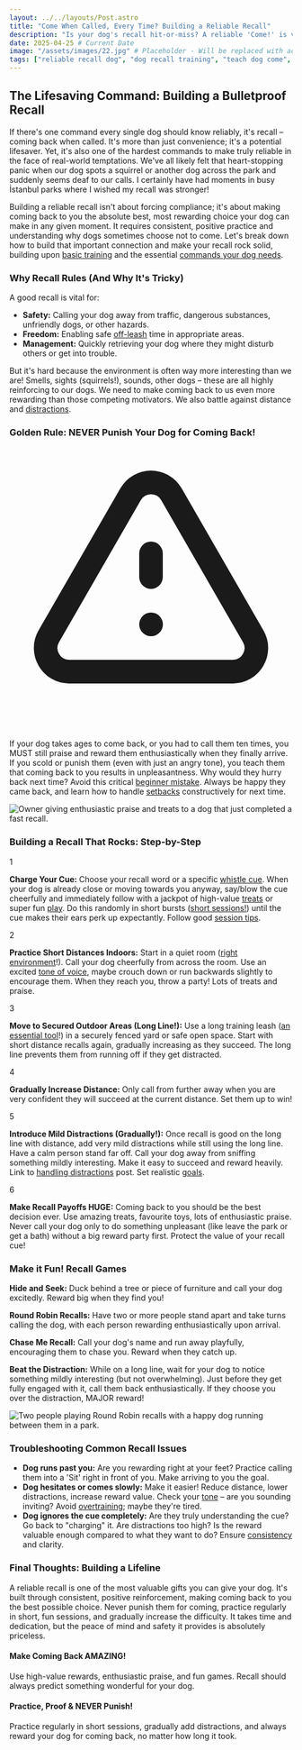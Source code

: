 ```yaml
---
layout: ../../layouts/Post.astro
title: "Come When Called, Every Time? Building a Reliable Recall"
description: "Is your dog's recall hit-or-miss? A reliable 'Come!' is vital for safety. i share positive, step-by-step techniques to build a recall that works, even with distractions."
date: 2025-04-25 # Current Date
image: "/assets/images/22.jpg" # Placeholder - Will be replaced with actual image path
tags: ["reliable recall dog", "dog recall training", "teach dog come", "positive reinforcement recall", "dog off-leash recall", "dog safety command", "recall games dogs"]
---
```


<h2 class="text-3xl font-bold text-slate-800 dark:text-slate-100 mb-6">The Lifesaving Command: Building a Bulletproof Recall</h2>

<p class="text-lg text-slate-600 dark:text-slate-300 mb-8">
    If there's one command every single dog should know reliably, it's recall – coming back when called. It's more than just convenience; it's a potential lifesaver. Yet, it's also one of the hardest commands to make truly reliable in the face of real-world temptations. We've all likely felt that heart-stopping panic when our dog spots a squirrel or another dog across the park and suddenly seems deaf to our calls. I certainly have had moments in busy İstanbul parks where I wished my recall was stronger!
</p>
<p class="text-lg text-slate-600 dark:text-slate-300 mb-8">
    Building a reliable recall isn't about forcing compliance; it's about making coming back to you the absolute best, most rewarding choice your dog can make in any given moment. It requires consistent, positive practice and understanding why dogs sometimes choose not to come. Let's break down how to build that important connection and make your recall rock solid, building upon <a href="https://trainedtails.com/posts/basic-dog-training" target="_blank"  class="text-emerald-600 dark:text-emerald-400 hover:underline">basic training</a> and the essential <a href="https://trainedtails.com/posts/7-Commands-Your-Dog-Needs-to-Know" target="_blank"  class="text-emerald-600 dark:text-emerald-400 hover:underline">commands your dog needs</a>.
</p>

<h3 class="text-2xl font-semibold text-slate-800 dark:text-slate-100 mb-6">Why Recall Rules (And Why It's Tricky)</h3>

<p class="text-lg text-slate-600 dark:text-slate-300 mb-2">
    A good recall is vital for:
</p>
<ul class="list-disc list-inside space-y-2 text-lg text-slate-600 dark:text-slate-300 mb-6">
    <li><strong>Safety:</strong> Calling your dog away from traffic, dangerous substances, unfriendly dogs, or other hazards.</li>
    <li><strong>Freedom:</strong> Enabling safe <a href="https://trainedtails.com/posts/off-leash-obedience-tips" target="_blank"  class="text-emerald-600 dark:text-emerald-400 hover:underline">off-leash</a> time in appropriate areas.</li>
    <li><strong>Management:</strong> Quickly retrieving your dog where they might disturb others or get into trouble.</li>
</ul>
<p class="text-lg text-slate-600 dark:text-slate-300 mb-8">
    But it's hard because the environment is often way more interesting than we are! Smells, sights (squirrels!), sounds, other dogs – these are all highly reinforcing to our dogs. We need to make coming back to us even more rewarding than those competing motivators. We also battle against distance and <a href="https://trainedtails.com/posts/training-distracted-dogs" target="_blank"  class="text-emerald-600 dark:text-emerald-400 hover:underline">distractions</a>.
</p>

<div class="bg-yellow-50 dark:bg-slate-800 border border-yellow-200 dark:border-yellow-900 rounded-lg p-6 relative mb-12 shadow-md not-prose">
 <h3 class="text-2xl font-semibold text-slate-800 dark:text-slate-100 mb-2 text-center">Golden Rule: NEVER Punish Your Dog for Coming Back!</h3>
    <div class="flex items-start">
         <div class="flex-shrink-0 pt-0.5">
             <svg class="w-8 h-8 text-yellow-600 dark:text-yellow-400" fill="none" stroke="currentColor" viewBox="0 0 24 24" xmlns="http://www.w3.org/2000/svg"><path stroke-linecap="round" stroke-linejoin="round" stroke-width="2" d="M12 9v2m0 4h.01m-6.938 4h13.856c1.54 0 2.502-1.667 1.732-3L13.732 4c-.77-1.333-2.694-1.333-3.464 0L3.34 16c-.77 1.333.192 3 1.732 3z"></path></svg>
        </div>
        <p class="ml-3 text-lg text-slate-700 dark:text-slate-200 font-semibold">
            If your dog takes ages to come back, or you had to call them ten times, you MUST still praise and reward them enthusiastically when they finally arrive. If you scold or punish them (even with just an angry tone), you teach them that coming back to you results in unpleasantness. Why would they hurry back next time? Avoid this critical <a href="https://trainedtails.com/posts/beginner-mistakes" target="_blank"  class="text-yellow-700 dark:text-yellow-500 hover:underline">beginner mistake</a>. Always be happy they came back, and learn how to handle <a href="https://trainedtails.com/posts/handling-setbacks" target="_blank"  class="text-yellow-700 dark:text-yellow-500 hover:underline">setbacks</a> constructively for next time.
        </p>
    </div>
</div>

<img src="/assets/images/6.jpg" alt="Owner giving enthusiastic praise and treats to a dog that just completed a fast recall." class="w-full h-auto rounded-xl my-8 shadow-lg" loading="lazy" />

<h3 class="text-2xl font-semibold text-slate-800 dark:text-slate-100 mb-12">Building a Recall That Rocks: Step-by-Step</h3>

<div class="relative border-l-2 border-emerald-300 dark:border-emerald-700/50 ml-4 space-y-10 mb-12">
    <div class="relative pl-8">
        <div class="absolute w-8 h-8 bg-emerald-500 dark:bg-emerald-600 rounded-full flex items-center justify-center -left-4 ring-4 ring-white dark:ring-slate-900"> <span class="font-bold text-white text-sm">1</span> </div>
         <p class="text-lg text-slate-600 dark:text-slate-300">
            <strong>Charge Your Cue:</strong> Choose your recall word or a specific <a href="https://trainedtails.com/posts/teaching-whistle-commands" target="_blank"  class="text-emerald-600 dark:text-emerald-400 hover:underline">whistle cue</a>. When your dog is already close or moving towards you anyway, say/blow the cue cheerfully and immediately follow with a jackpot of high-value <a href="https://trainedtails.com/posts/treats-and-rewards" target="_blank"  class="text-emerald-600 dark:text-emerald-400 hover:underline">treats</a> or super fun <a href="https://trainedtails.com/posts/playtime-in-training" target="_blank"  class="text-emerald-600 dark:text-emerald-400 hover:underline">play</a>. Do this randomly in short bursts (<a href="https://trainedtails.com/posts/why-short-sessions-work-best" target="_blank"  class="text-emerald-600 dark:text-emerald-400 hover:underline">short sessions!</a>) until the cue makes their ears perk up expectantly. Follow good <a href="https://trainedtails.com/posts/training-session-tips" target="_blank"  class="text-emerald-600 dark:text-emerald-400 hover:underline">session tips</a>.
        </p>
    </div>
     <div class="relative pl-8">
        <div class="absolute w-8 h-8 bg-emerald-500 dark:bg-emerald-600 rounded-full flex items-center justify-center -left-4 ring-4 ring-white dark:ring-slate-900"> <span class="font-bold text-white text-sm">2</span> </div>
        <p class="text-lg text-slate-600 dark:text-slate-300">
            <strong>Practice Short Distances Indoors:</strong> Start in a quiet room (<a href="https://trainedtails.com/posts/right-training-enviroment" target="_blank"  class="text-emerald-600 dark:text-emerald-400 hover:underline">right environment</a>!). Call your dog cheerfully from across the room. Use an excited <a href="https://trainedtails.com/posts/tone-of-voice" target="_blank"  class="text-emerald-600 dark:text-emerald-400 hover:underline">tone of voice</a>, maybe crouch down or run backwards slightly to encourage them. When they reach you, throw a party! Lots of treats and praise.
        </p>
    </div>
     <div class="relative pl-8">
        <div class="absolute w-8 h-8 bg-emerald-500 dark:bg-emerald-600 rounded-full flex items-center justify-center -left-4 ring-4 ring-white dark:ring-slate-900"> <span class="font-bold text-white text-sm">3</span> </div>
        <p class="text-lg text-slate-600 dark:text-slate-300">
            <strong>Move to Secured Outdoor Areas (Long Line!):</strong> Use a long training leash (<a href="https://trainedtails.com/posts/dog-training-tools-for-beginners" target="_blank"  class="text-emerald-600 dark:text-emerald-400 hover:underline">an essential tool</a>!) in a securely fenced yard or safe open space. Start with short distance recalls again, gradually increasing as they succeed. The long line prevents them from running off if they get distracted.
        </p>
    </div>
    <div class="relative pl-8">
        <div class="absolute w-8 h-8 bg-emerald-500 dark:bg-emerald-600 rounded-full flex items-center justify-center -left-4 ring-4 ring-white dark:ring-slate-900"> <span class="font-bold text-white text-sm">4</span> </div>
        <p class="text-lg text-slate-600 dark:text-slate-300">
            <strong>Gradually Increase Distance:</strong> Only call from further away when you are very confident they will succeed at the current distance. Set them up to win!
        </p>
    </div>
    <div class="relative pl-8">
        <div class="absolute w-8 h-8 bg-emerald-500 dark:bg-emerald-600 rounded-full flex items-center justify-center -left-4 ring-4 ring-white dark:ring-slate-900"> <span class="font-bold text-white text-sm">5</span> </div>
        <p class="text-lg text-slate-600 dark:text-slate-300">
            <strong>Introduce Mild Distractions (Gradually!):</strong> Once recall is good on the long line with distance, add very mild distractions while still using the long line. Have a calm person stand far off. Call your dog away from sniffing something mildly interesting. Make it easy to succeed and reward heavily. Link to <a href="https://trainedtails.com/posts/handling-distractions" target="_blank"  class="text-emerald-600 dark:text-emerald-400 hover:underline">handling distractions</a> post. Set realistic <a href="https://trainedtails.com/posts/training-goals" target="_blank"  class="text-emerald-600 dark:text-emerald-400 hover:underline">goals</a>.
        </p>
    </div>
     <div class="relative pl-8">
        <div class="absolute w-8 h-8 bg-emerald-500 dark:bg-emerald-600 rounded-full flex items-center justify-center -left-4 ring-4 ring-white dark:ring-slate-900"> <span class="font-bold text-white text-sm">6</span> </div>
        <p class="text-lg text-slate-600 dark:text-slate-300">
            <strong>Make Recall Payoffs HUGE:</strong> Coming back to you should be the best decision ever. Use amazing treats, favourite toys, lots of enthusiastic praise. Never call your dog only to do something unpleasant (like leave the park or get a bath) without a big reward party first. Protect the value of your recall cue!
        </p>
    </div>
</div>

<h3 class="text-2xl font-semibold text-slate-800 dark:text-slate-100 mb-6">Make it Fun! Recall Games</h3>

<div class="space-y-6 divide-y divide-slate-200 dark:divide-slate-700/50 mb-12">
    <div class="pt-6 first:pt-0 flex items-start">
        <div class="w-4 h-4 bg-blue-500 dark:bg-blue-400 rounded-full flex-shrink-0 mr-3 mt-2"></div>
        <div>
             <p class="text-lg text-slate-600 dark:text-slate-300">
                <strong class="font-semibold text-slate-800 dark:text-slate-100">Hide and Seek:</strong> Duck behind a tree or piece of furniture and call your dog excitedly. Reward big when they find you!
             </p>
        </div>
    </div>
     <div class="pt-6 flex items-start">
        <div class="w-4 h-4 bg-blue-500 dark:bg-blue-400 rounded-full flex-shrink-0 mr-3 mt-2"></div>
        <div>
             <p class="text-lg text-slate-600 dark:text-slate-300">
                <strong class="font-semibold text-slate-800 dark:text-slate-100">Round Robin Recalls:</strong> Have two or more people stand apart and take turns calling the dog, with each person rewarding enthusiastically upon arrival.
             </p>
        </div>
    </div>
      <div class="pt-6 flex items-start">
        <div class="w-4 h-4 bg-blue-500 dark:bg-blue-400 rounded-full flex-shrink-0 mr-3 mt-2"></div>
        <div>
             <p class="text-lg text-slate-600 dark:text-slate-300">
                <strong class="font-semibold text-slate-800 dark:text-slate-100">Chase Me Recall:</strong> Call your dog's name and run away playfully, encouraging them to chase you. Reward when they catch up.
             </p>
        </div>
    </div>
    <div class="pt-6 flex items-start">
        <div class="w-4 h-4 bg-blue-500 dark:bg-blue-400 rounded-full flex-shrink-0 mr-3 mt-2"></div>
        <div>
             <p class="text-lg text-slate-600 dark:text-slate-300">
                <strong class="font-semibold text-slate-800 dark:text-slate-100">Beat the Distraction:</strong> While on a long line, wait for your dog to notice something mildly interesting (but not overwhelming). Just before they get fully engaged with it, call them back enthusiastically. If they choose you over the distraction, MAJOR reward!
             </p>
        </div>
    </div>
</div>


<img src="/assets/images/19.jpg" alt="Two people playing Round Robin recalls with a happy dog running between them in a park." class="w-full h-auto rounded-xl my-8 shadow-lg" loading="lazy" />

<h3 class="text-2xl font-semibold text-slate-800 dark:text-slate-100 mb-6">Troubleshooting Common Recall Issues</h3>

<ul class="list-disc list-inside space-y-4 text-lg text-slate-600 dark:text-slate-300 mb-12">
    <li><strong>Dog runs past you:</strong> Are you rewarding right at your feet? Practice calling them into a 'Sit' right in front of you. Make arriving to you the goal.</li>
    <li><strong>Dog hesitates or comes slowly:</strong> Make it easier! Reduce distance, lower distractions, increase reward value. Check your <a href="https://trainedtails.com/posts/tone-of-voice" target="_blank"  class="text-emerald-600 dark:text-emerald-400 hover:underline">tone</a> – are you sounding inviting? Avoid <a href="https://trainedtails.com/posts/avoiding-overtraining" target="_blank"  class="text-emerald-600 dark:text-emerald-400 hover:underline">overtraining</a>; maybe they're tired.</li>
    <li><strong>Dog ignores the cue completely:</strong> Are they truly understanding the cue? Go back to "charging" it. Are distractions too high? Is the reward valuable enough compared to what they want to do? Ensure <a href="https://trainedtails.com/posts/consistency-matters" target="_blank"  class="text-emerald-600 dark:text-emerald-400 hover:underline">consistency</a> and clarity.</li>
</ul>


<h3 class="text-2xl font-semibold text-slate-800 dark:text-slate-100 mb-6">Final Thoughts: Building a Lifeline</h3>

<p class="text-lg text-slate-600 dark:text-slate-300 mb-8">
    A reliable recall is one of the most valuable gifts you can give your dog. It's built through consistent, positive reinforcement, making coming back to you the best possible choice. Never punish them for coming, practice regularly in short, fun sessions, and gradually increase the difficulty. It takes time and dedication, but the peace of mind and safety it provides is absolutely priceless.
</p>

<div class="grid grid-cols-1 md:grid-cols-2 gap-8 mt-12 not-prose">
    <div class="p-6 rounded-lg border-l-4 border-blue-500 bg-blue-50 dark:bg-slate-800 dark:border-blue-700">
        <h4 class="text-xl font-bold text-blue-700 dark:text-blue-300 mb-2">Make Coming Back AMAZING!</h4>
        <p class="text-slate-600 dark:text-slate-300">Use high-value rewards, enthusiastic praise, and fun games. Recall should always predict something wonderful for your dog.</p>
    </div>
    <div class="p-6 rounded-lg border-l-4 border-green-500 bg-green-50 dark:bg-slate-800 dark:border-green-700">
        <h4 class="text-xl font-bold text-green-700 dark:text-green-300 mb-2">Practice, Proof & NEVER Punish!</h4>
        <p class="text-slate-600 dark:text-slate-300">Practice regularly in short sessions, gradually add distractions, and always reward your dog for coming back, no matter how long it took.</p>
    </div>
</div>